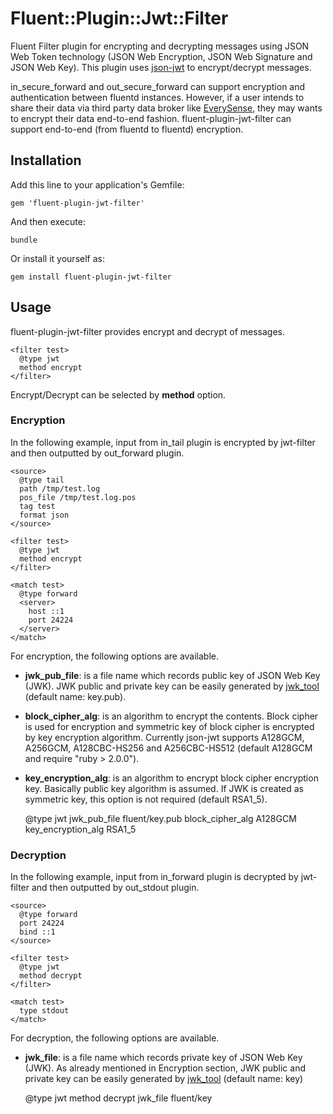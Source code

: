 # Fluent::Plugin::Jwt::Filter

Fluent Filter plugin for encrypting and decrypting messages using JSON Web Token technology (JSON Web Encryption, JSON Web Signature and JSON Web Key). This plugin uses [json-jwt](https://github.com/nov/json-jwt) to encrypt/decrypt messages.

in_secure_forward and out_secure_forward can support encryption and authentication between fluentd instances. However, if a user intends to share their data via third party data broker like [EverySense](http://every-sense.com/en/), they may wants to encrypt their data end-to-end fashion. fluent-plugin-jwt-filter can support end-to-end (from fluentd to fluentd) encryption.

## Installation

Add this line to your application's Gemfile:

    gem 'fluent-plugin-jwt-filter'

And then execute:

    bundle

Or install it yourself as:

    gem install fluent-plugin-jwt-filter

## Usage

fluent-plugin-jwt-filter provides encrypt and decrypt of messages.

    <filter test>
      @type jwt
      method encrypt
    </filter>

Encrypt/Decrypt can be selected by **method** option.

### Encryption

In the following example, input from in_tail plugin is encrypted by jwt-filter and then outputted by out_forward plugin.

    <source>
      @type tail
      path /tmp/test.log
      pos_file /tmp/test.log.pos
      tag test
      format json
    </source>

    <filter test>
      @type jwt
      method encrypt
    </filter>

    <match test>
      @type forward
      <server>
        host ::1
        port 24224
      </server>
    </match>

For encryption, the following options are available.

- **jwk_pub_file**: is a file name which records public key of JSON Web Key (JWK). JWK public and private key can be easily generated by [jwk_tool](https://github.com/toyokazu/jwk-tool) (default name: key.pub).
- **block_cipher_alg**: is an algorithm to encrypt the contents. Block cipher is used for encryption and symmetric key of block cipher is encrypted by key encryption algorithm. Currently json-jwt supports A128GCM, A256GCM, A128CBC-HS256 and A256CBC-HS512 (default A128GCM and require "ruby > 2.0.0").
- **key_encryption_alg**: is an algorithm to encrypt block cipher encryption key. Basically public key algorithm is assumed. If JWK is created as symmetric key, this option is not required (default RSA1_5).

    <filter test>
      @type jwt
      jwk_pub_file fluent/key.pub
      block_cipher_alg A128GCM
      key_encryption_alg RSA1_5
    </filter>


### Decryption

In the following example, input from in_forward plugin is decrypted by jwt-filter and then outputted by out_stdout plugin.

    <source>
      @type forward
      port 24224
      bind ::1
    </source>

    <filter test>
      @type jwt
      method decrypt
    </filter>

    <match test>
      type stdout
    </match>

For decryption, the following options are available.

- **jwk_file**: is a file name which records private key of JSON Web Key (JWK). As already mentioned in Encryption section, JWK public and private key can be easily generated by [jwk_tool](https://github.com/toyokazu/jwk-tool) (default name: key)

    <filter test>
      @type jwt
      method decrypt
      jwk_file fluent/key
    </filter>
